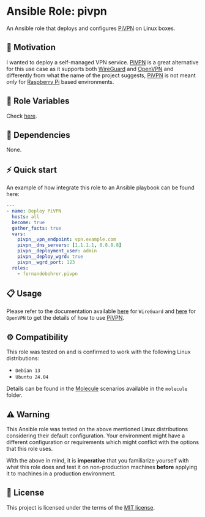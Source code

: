 # Ansible Role: pivpn

An Ansible role that deploys and configures [PiVPN][01] on Linux boxes.

## 🚀 Motivation

I wanted to deploy a self-managed VPN service. [PiVPN][01] is a great alternative for this use case as it supports both [WireGuard][02] and [OpenVPN][03] and differently from what the name of the project suggests, [PiVPN][01] is not meant *only* for [Raspberry Pi][04] based environments.

## 📑 Role Variables

Check [here][05].

## 🧰 Dependencies

None.

## ⚡ Quick start

An example of how integrate this role to an Ansible playbook can be found here:

```yml
---
- name: Deploy PiVPN
  hosts: all
  become: true
  gather_facts: true
  vars:
    pivpn__vpn_endpoint: vpn.example.com
    pivpn__dns_servers: [1.1.1.1, 8.8.8.8]
    pivpn__deployment_user: admin
    pivpn__deploy_wgrd: true
    pivpn__wgrd_port: 123
  roles:
    - fernandobohrer.pivpn
```

## 📋 Usage

Please refer to the documentation available [here][06] for `WireGuard` and [here][07] for `OpenVPN` to get the details of how to use [PiVPN][01].

## ⚙️ Compatibility

This role was tested on and is confirmed to work with the following Linux distributions:

- `Debian 13`
- `Ubuntu 24.04`

Details can be found in the [Molecule][08] scenarios available in the `molecule` folder.

## ⚠️ Warning

This Ansible role was tested on the above mentioned Linux distributions considering their default configuration. Your environment might have a different configuration or requirements which might conflict with the options that this role uses.

With the above in mind, it is **imperative** that you familiarize yourself with what this role does and test it on non-production machines **before** applying it to machines in a production environment.

## 📝 License

This project is licensed under the terms of the [MIT license][09].

[01]: https://www.pivpn.io/
[02]: https://www.wireguard.com/
[03]: https://openvpn.net/
[04]: https://www.raspberrypi.com/
[05]: defaults/main.yml
[06]: https://docs.pivpn.io/wireguard/
[07]: https://docs.pivpn.io/openvpn/
[08]: https://github.com/fernandobohrer/ansible-molecule-scenarios
[09]: /LICENSE
